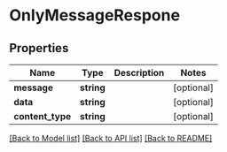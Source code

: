 # OnlyMessageRespone

## Properties
Name | Type | Description | Notes
------------ | ------------- | ------------- | -------------
**message** | **string** |  | [optional] 
**data** | **string** |  | [optional] 
**content_type** | **string** |  | [optional] 

[[Back to Model list]](../README.md#documentation-for-models) [[Back to API list]](../README.md#documentation-for-api-endpoints) [[Back to README]](../README.md)


